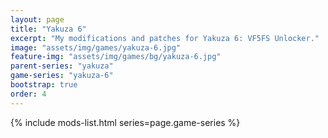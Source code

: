 ```yaml
---
layout: page
title: "Yakuza 6"
excerpt: "My modifications and patches for Yakuza 6: VF5FS Unlocker."
image: "assets/img/games/yakuza-6.jpg"
feature-img: "assets/img/games/bg/yakuza-6.jpg"
parent-series: "yakuza"
game-series: "yakuza-6"
bootstrap: true
order: 4
---
```


{% include mods-list.html series=page.game-series %}
